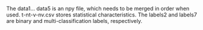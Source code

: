 The data1... data5 is an npy file, which needs to be merged in order when used. 
t-nt-v-nv.csv stores statistical characteristics.
The labels2 and labels7 are binary and multi-classification labels, respectively.
